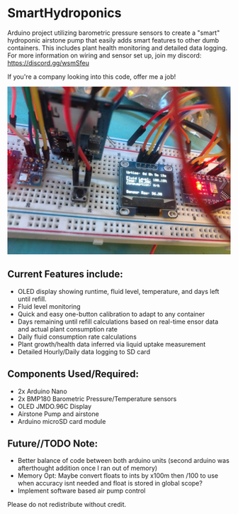 # SmartHydroponics
Arduino project utilizing barometric pressure sensors to create a "smart" hydroponic airstone pump that easily adds smart features to other dumb containers. This includes plant health monitoring and detailed data logging. For more information on wiring and sensor set up, join my discord: https://discord.gg/wsmSfeu

If you're a company looking into this code, offer me a job!

![Prototype Smart Hydroponics arduino nano unit](https://raw.githubusercontent.com/an0mali/SmartHydroponics/main/smartHP.jpg)
## Current Features include:

- OLED display showing runtime, fluid level, temperature, and days left until refill.
- Fluid level monitoring
- Quick and easy one-button calibration to adapt to any container
- Days remaining until refill calculations based on real-time ensor data and actual plant consumption rate
- Daily fluid consumption rate calculations
- Plant growth/health data inferred via liquid uptake measurement
- Detailed Hourly/Daily data logging to SD card

## Components Used/Required:

- 2x Arduino Nano
- 2x BMP180 Barometric Pressure/Temperature sensors
- OLED JMDO.96C Display
- Airstone Pump and airstone
- Arduino microSD card module

## Future//TODO Note:
- Better balance of code between both arduino units (second arduino was afterthought addition once I ran out of memory)
- Memory Opt: Maybe convert floats to ints by x100m then /100 to use when accuracy isnt needed and float is stored in global scope?
- Implement software based air pump control

 Please do not redistribute without credit.
